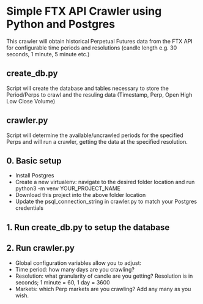 # Simple FTX API Crawler using Python and Postgres

This crawler will obtain historical Perpetual Futures data from the FTX API for configurable time periods and resolutions (candle length e.g. 30 seconds, 1 minute, 5 minute etc.)

## create_db.py
Script will create the database and tables necessary to store the Period/Perps to crawl and the resuling data (Timestamp, Perp, Open High Low Close Volume)

## crawler.py
Script will determine the available/uncrawled periods for the specified Perps and will run a crawler, getting the data at the specified resolution.

## 0. Basic setup
- Install Postgres
- Create a new virtualenv: navigate to the desired folder location and run python3 -m venv YOUR_PROJECT_NAME
- Download this project into the above folder location
- Update the psql_connection_string in crawler.py to match your Postgres credentials

## 1. Run create_db.py to setup the database

## 2. Run crawler.py
- Global configuration variables allow you to adjust:
 - Time period: how many days are you crawling?
 - Resolution: what granularity of candle are you getting? Resolution is in seconds; 1 minute = 60,  1 day = 3600
 - Markets: which Perp markets are you crawling? Add any many as you wish.
